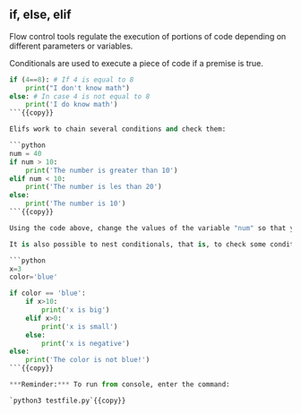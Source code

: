 ## if, else, elif  
Flow control tools regulate the execution of portions of code depending on different parameters or variables.

Conditionals are used to execute a piece of code if a premise is true.

```python
if (4==8): # If 4 is equal to 8
    print("I don't know math")
else: # In case 4 is not equal to 8
    print('I do know math')
```{{copy}}

Elifs work to chain several conditions and check them:

```python
num = 40
if num > 10:
    print('The number is greater than 10')
elif num < 10:
    print('The number is les than 20')
else: 
    print('The number is 10')
```{{copy}}

Using the code above, change the values of the variable "num" so that you get all three outputs.

It is also possible to nest conditionals, that is, to check some conditions within others:

```python
x=3
color='blue'

if color == 'blue':
    if x>10:
        print('x is big')
    elif x>0:
        print('x is small')
    else:
        print('x is negative')
else:
    print('The color is not blue!')
```{{copy}}

***Reminder:*** To run from console, enter the command:

`python3 testfile.py`{{copy}}


